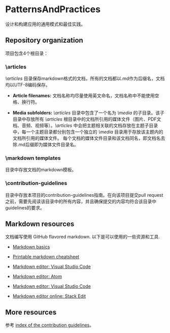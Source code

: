 # PatternsAndPractices
设计和构建应用的通用模式和最佳实践。

## Repository organization

项目包含4个根目录：

### \articles

*\articles* 目录保存markdown格式的文档，所有的文档都以.md作为后缀名，文档均以UTF-8编码保存。

* **Article filenames:** 文档名称均尽量使用英文命名，文档名称中不能使用空格、换行符。

* **Media subfolders:** *\articles* 目录中包含了一个名为 *\media* 的子目录。该子目录中存放所有 *\articles* 根目录中的文档所引用的媒体文件（图片、PDF文档、音频、视频等）。*\articles* 中会把主题相关联的文档存放在主题子目录中，每一个主题目录都分别包含一个独立的 *\media* 目录用于存放该主题内的文档所引用的媒体文件。 每个文档的媒体文件目录和该文档同名，即文档名去除.md后缀即为媒体文件目录名。

### \markdown templates

目录中存放文档的markdown模板。

### \contribution-guidelines

目录中存放本项目的contribution-guidelines指南。在向该项目提交pull request之前，需要先阅读该目录中的所有内容，并且确保提交的内容均符合该目录中guidelines的要求。 

## Markdown resources

文档编写使用 GitHub flavored markdown. 以下是可以使用的一些资源和工具.

- [Markdown basics](https://help.github.com/articles/markdown-basics/)

- [Printable markdown cheatsheet](./contribution-guidelines/media/documents/markdown-cheatsheet.pdf?raw=true)

- [Markdown editor: Visual Studio Code](https://www.visualstudio.com/products/code-vs)

- [Markdown editor: Atom](https://atom.io/)

- [Markdown editor: Visual Studio Code](https://www.visualstudio.com/products/code-vs)

- [Markdown editor online: Stack Edit](https://stackedit.io/)

## More resources

参考 [index of the contribution guidelines](./contribution-guidelines/contribution-guidelines-index.md)。